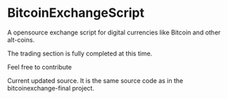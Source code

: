 BitcoinExchangeScript
=====================

A opensource exchange script for digital currencies like Bitcoin and other alt-coins. 

The trading section is fully completed at this time. 

Feel free to contribute

Current updated source. It is the same source code as in the bitcoinexchange-final project.

